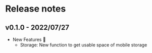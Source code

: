 # Release notes

## v0.1.0 - 2022/07/27

- New Features :rocket:
  - Storage: New function to get usable space of mobile storage 
